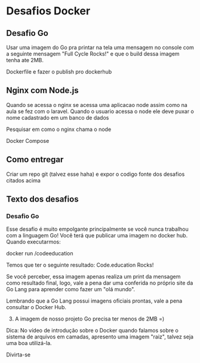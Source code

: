 # Desafios Docker

## Desafio Go

Usar uma imagem do Go pra printar na tela uma mensagem no console com a seguinte mensagem "Full Cycle Rocks!" e que o build dessa imagem tenha ate 2MB.

Dockerfile e fazer o publish pro dockerhub

## Nginx com Node.js

Quando se acessa o nginx se acessa uma aplicacao node assim como na aula se fez com o laravel. Quando o usuario acessa o node ele deve puxar o nome cadastrado em um banco de dados

Pesquisar em como o nginx chama o node

Docker Compose

## Como entregar

Criar um repo git (talvez esse haha) e expor o codigo fonte dos desafios citados acima 

## Texto dos desafios

### Desafio Go

Esse desafio é muito empolgante principalmente se você nunca trabalhou com a linguagem Go!
Você terá que publicar uma imagem no docker hub. Quando executarmos:

docker run <seu-user>/codeeducation

Temos que ter o seguinte resultado: Code.education Rocks!

Se você perceber, essa imagem apenas realiza um print da mensagem como resultado final, logo, vale a pena dar uma conferida no próprio site da Go Lang para aprender como fazer um "olá mundo".

Lembrando que a Go Lang possui imagens oficiais prontas, vale a pena consultar o Docker Hub.

3) A imagem de nosso projeto Go precisa ter menos de 2MB =)

Dica: No vídeo de introdução sobre o Docker quando falamos sobre o sistema de arquivos em camadas, apresento uma imagem "raiz", talvez seja uma boa utilizá-la.

Divirta-se
